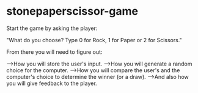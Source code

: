 # stonepaperscissor-game
Start the game by asking the player:

"What do you choose? Type 0 for Rock, 1 for Paper or 2 for Scissors."

From there you will need to figure out:

-->How you will store the user's input.
-->How you will generate a random choice for the computer.
-->How you will compare the user's and the computer's choice to determine the winner (or a draw).
-->And also how you will give feedback to the player.
